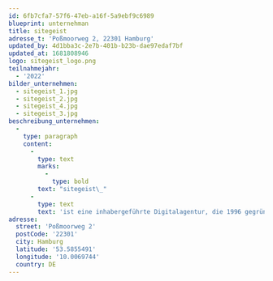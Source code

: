 ```yaml
---
id: 6fb7cfa7-57f6-47eb-a16f-5a9ebf9c6989
blueprint: unternehman
title: sitegeist
adresse_t: 'Poßmoorweg 2, 22301 Hamburg'
updated_by: 4d1bba3c-2e7b-401b-b23b-dae97edaf7bf
updated_at: 1681808946
logo: sitegeist_logo.png
teilnahmejahr:
  - '2022'
bilder_unternehmen:
  - sitegeist_1.jpg
  - sitegeist_2.jpg
  - sitegeist_4.jpg
  - sitegeist_3.jpg
beschreibung_unternehmen:
  -
    type: paragraph
    content:
      -
        type: text
        marks:
          -
            type: bold
        text: "sitegeist\_"
      -
        type: text
        text: 'ist eine inhabergeführte Digitalagentur, die 1996 gegründet wurde und 75 Mitarbeiter/-innen beschäftigt. Die Agentur begleitet ihre Kunden bei der digitalen Transformation vom Consulting, über Konzeption und Kreation, bei der technischen Umsetzung, bis hin zur konsequent agilen Projektsteuerung. sitegeist zeichnet sich durch sein innovatives Agentur-Framework RE.A.L. und die mehrfach ausgezeichnete Mitarbeiterzufriedenheit aus.'
adresse:
  street: 'Poßmoorweg 2'
  postCode: '22301'
  city: Hamburg
  latitude: '53.5855491'
  longitude: '10.0069744'
  country: DE
---
```

